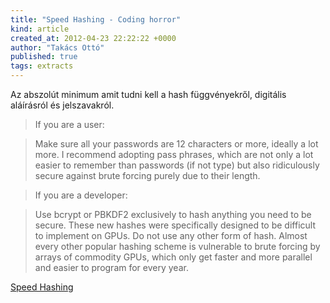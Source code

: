 ```yaml
---
title: "Speed Hashing - Coding horror"
kind: article
created_at: 2012-04-23 22:22:22 +0000
author: "Takács Ottó"
published: true
tags: extracts
---
```

Az abszolút minimum amit tudni kell a hash függvényekről, digitális aláírásról és jelszavakról.

>If you are a user:

>Make sure all your passwords are 12 characters or more, ideally a lot more. I recommend adopting pass phrases, which are not only a lot easier to remember than passwords (if not type) but also ridiculously secure against brute forcing purely due to their length.

>If you are a developer:

>Use bcrypt or PBKDF2 exclusively to hash anything you need to be secure. These new hashes were specifically designed to be difficult to implement on GPUs. Do not use any other form of hash. Almost every other popular hashing scheme is vulnerable to brute forcing by arrays of commodity GPUs, which only get faster and more parallel and easier to program for every year.

[Speed Hashing](http://www.codinghorror.com/blog/2012/04/speed-hashing.html)

<div class='old-comments'></div>